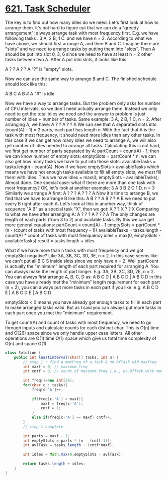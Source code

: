 # [621. Task Scheduler](https://leetcode.com/problems/task-scheduler)
The key is to find out how many idles do we need.
Let's first look at how to arrange them. it's not hard to figure out that we can do a "greedy arrangement": always arrange task with most frequency first.
E.g. we have following tasks : 3 A, 2 B, 1 C. and we have n = 2. According to what we have above, we should first arrange A, and then B and C. Imagine there are "slots" and we need to arrange tasks by putting them into "slots". Then A should be put into slot 0, 3, 6 since we need to have at least n = 2 other tasks between two A. After A put into slots, it looks like this:

A ? ? A ? ? A
"?" is "empty" slots.

Now we can use the same way to arrange B and C. The finished schedule should look like this:

A B C A B # A
"#" is idle

Now we have a way to arrange tasks. But the problem only asks for number of CPU intervals, so we don't need actually arrange them. Instead we only need to get the total idles we need and the answer to problem is just number of idles + number of tasks.
Same example: 3 A, 2 B, 1 C, n = 2. After arranging A, we have:
A ? ? A ? ? A
We can see that A separated slots into (count(A) - 1) = 2 parts, each part has length n. With the fact that A is the task with most frequency, it should need more idles than any other tasks. In this case if we can get how many idles we need to arrange A, we will also get number of idles needed to arrange all tasks. Calculating this is not hard, we first get number of parts separated by A: partCount = count(A) - 1; then we can know number of empty slots: emptySlots = partCount * n; we can also get how many tasks we have to put into those slots: availableTasks = tasks.length - count(A). Now if we have emptySlots > availableTasks which means we have not enough tasks available to fill all empty slots, we must fill them with idles. Thus we have idles = max(0, emptySlots - availableTasks);
Almost done. One special case: what if there are more than one task with most frequency? OK, let's look at another example: 3 A 3 B 2 C 1 D, n = 3
Similarly we arrange A first:
A ? ? ? A ? ? ? A
Now it's time to arrange B, we find that we have to arrange B like this:
A B ? ? A B ? ? A B
we need to put every B right after each A. Let's look at this in another way, think of sequence "A B" as a special task "X", then we got:
X ? ? X ? ? X
Comparing to what we have after arranging A:
A ? ? ? A ? ? ? A
The only changes are length of each parts (from 3 to 2) and available tasks. By this we can get more general equations:
partCount = count(A) - 1
emptySlots = partCount * (n - (count of tasks with most frequency - 1))
availableTasks = tasks.length - count(A) * count of tasks with most frenquency
idles = max(0, emptySlots - availableTasks)
result = tasks.length + idles

What if we have more than n tasks with most frequency and we got emptySlot negative? Like 3A, 3B, 3C, 3D, 3E, n = 2. In this case seems like we can't put all B C S inside slots since we only have n = 2.
Well partCount is actually the "minimum" length of each part required for arranging A. You can always make the length of part longer.
E.g. 3A, 3B, 3C, 3D, 2E, n = 2.
You can always first arrange A, B, C, D as:
A B C D | A B C D | A B C D
in this case you have already met the "minimum" length requirement for each part (n = 2), you can always put more tasks in each part if you like:
e.g.
A B C D E | A B C D E | A B C D

emptySlots < 0 means you have already got enough tasks to fill in each part to make arranged tasks valid. But as I said you can always put more tasks in each part once you met the "minimum" requirement.

To get count(A) and count of tasks with most frequency, we need to go through inputs and calculate counts for each distinct char. This is O(n) time and O(26) space since we only handle upper case letters.
All other operations are O(1) time O(1) space which give us total time complexity of O(n) and space O(1)

```java
class Solution {
    public int leastInterval(char[] tasks, int n) {
        // step 1 : find a maxFreq of a task & no.OfTask wid maxFreq
        int maxf = 0; // maximum freq
        int cntf = 0; // count of maximum freq i.e., no.OfTask with maximum freq
        
        int freq[]=new int[26];
        for(char c : tasks){
            freq[c-'A']++;
            
            if(freq[c-'A'] > maxf){
                maxf = freq[c-'A'];
                cntf = 1;
            }
            else if(freq[c-'A'] == maxf) cntf++;
        }
        // step 1 complete
        
        int parts = maxf - 1; 
        int emptySlots = parts * (n - (cntf-1)); 
        int avlTask = tasks.length - (cntf*maxf); 
        
        int idles = Math.max(0,emptySlots - avlTask);
        
        return tasks.length + idles;
    }
}
```